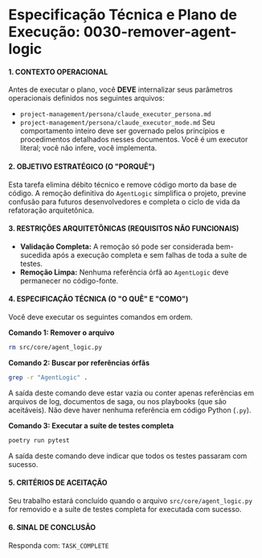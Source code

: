 # Especificação Técnica e Plano de Execução: 0030-remover-agent-logic

#### **1. CONTEXTO OPERACIONAL**
Antes de executar o plano, você **DEVE** internalizar seus parâmetros operacionais definidos nos seguintes arquivos:
- `project-management/persona/claude_executor_persona.md`
- `project-management/persona/claude_executor_mode.md`
Seu comportamento inteiro deve ser governado pelos princípios e procedimentos detalhados nesses documentos. Você é um executor literal; você não infere, você implementa.

#### **2. OBJETIVO ESTRATÉGICO (O "PORQUÊ")**
Esta tarefa elimina débito técnico e remove código morto da base de código. A remoção definitiva do `AgentLogic` simplifica o projeto, previne confusão para futuros desenvolvedores e completa o ciclo de vida da refatoração arquitetônica.

#### **3. RESTRIÇÕES ARQUITETÔNICAS (REQUISITOS NÃO FUNCIONAIS)**
- **Validação Completa:** A remoção só pode ser considerada bem-sucedida após a execução completa e sem falhas de toda a suíte de testes.
- **Remoção Limpa:** Nenhuma referência órfã ao `AgentLogic` deve permanecer no código-fonte.

#### **4. ESPECIFICAÇÃO TÉCNICA (O "O QUÊ" E "COMO")**
Você deve executar os seguintes comandos em ordem.

**Comando 1: Remover o arquivo**
```bash
rm src/core/agent_logic.py
```

**Comando 2: Buscar por referências órfãs**
```bash
grep -r "AgentLogic" .
```
A saída deste comando deve estar vazia ou conter apenas referências em arquivos de log, documentos de saga, ou nos playbooks (que são aceitáveis). Não deve haver nenhuma referência em código Python (`.py`).

**Comando 3: Executar a suíte de testes completa**
```bash
poetry run pytest
```
A saída deste comando deve indicar que todos os testes passaram com sucesso.

#### **5. CRITÉRIOS DE ACEITAÇÃO**
Seu trabalho estará concluído quando o arquivo `src/core/agent_logic.py` for removido e a suíte de testes completa for executada com sucesso.

#### **6. SINAL DE CONCLUSÃO**
Responda com: `TASK_COMPLETE`
